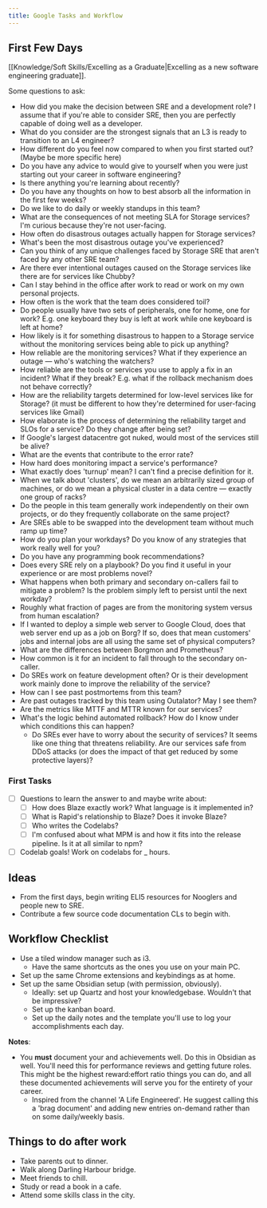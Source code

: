 ```yaml
---
title: Google Tasks and Workflow
---
```


## First Few Days
[[Knowledge/Soft Skills/Excelling as a Graduate|Excelling as a new software engineering graduate]].

Some questions to ask:
- How did you make the decision between SRE and a development role? I assume that if you're able to consider SRE, then you are perfectly capable of doing well as a developer.
- What do you consider are the strongest signals that an L3 is ready to transition to an L4 engineer?
- How different do you feel now compared to when you first started out? (Maybe be more specific here)
- Do you have any advice to would give to yourself when you were just starting out your career in software engineering?
- Is there anything you're learning about recently?
- Do you have any thoughts on how to best absorb all the information in the first few weeks?
- Do we like to do daily or weekly standups in this team?
- What are the consequences of not meeting SLA for Storage services? I'm curious because they're not user-facing.
- How often do disastrous outages actually happen for Storage services?
- What's been the most disastrous outage you've experienced?
- Can you think of any unique challenges faced by Storage SRE that aren't faced by any other SRE team?
- Are there ever intentional outages caused on the Storage services like there are for services like Chubby?
- Can I stay behind in the office after work to read or work on my own personal projects.
- How often is the work that the team does considered toil?
- Do people usually have two sets of peripherals, one for home, one for work? E.g. one keyboard they buy is left at work while one keyboard is left at home?
- How likely is it for something disastrous to happen to a Storage service without the monitoring services being able to pick up anything?
- How reliable are the monitoring services? What if they experience an outage — who's watching the watchers?
- How reliable are the tools or services you use to apply a fix in an incident? What if they break? E.g. what if the rollback mechanism does not behave correctly?
- How are the reliability targets determined for low-level services like for Storage? (it must be different to how they're determined for user-facing services like Gmail)
- How elaborate is the process of determining the reliability target and SLOs for a service? Do they change after being set?
- If Google's largest datacentre got nuked, would most of the services still be alive?
- What are the events that contribute to the error rate?
- How hard does monitoring impact a service's performance?
- What exactly does 'turnup' mean? I can't find a precise definition for it.
- When we talk about 'clusters', do we mean an arbitrarily sized group of machines, or do we mean a physical cluster in a data centre — exactly one group of racks?
- Do the people in this team generally work independently on their own projects, or do they frequently collaborate on the same project?
- Are SREs able to be swapped into the development team without much ramp up time?
- How do you plan your workdays? Do you know of any strategies that work really well for you?
- Do you have any programming book recommendations? 
- Does every SRE rely on a playbook? Do you find it useful in your experience or are most problems novel?
- What happens when both primary and secondary on-callers fail to mitigate a problem? Is the problem simply left to persist until the next workday?
- Roughly what fraction of pages are from the monitoring system versus from human escalation?
- If I wanted to deploy a simple web server to Google Cloud, does that web server end up as a job on Borg? If so, does that mean customers' jobs and internal jobs are all using the same set of physical computers?
- What are the differences between Borgmon and Prometheus?
- How common is it for an incident to fall through to the secondary on-caller.
- Do SREs work on feature development often? Or is their development work mainly done to improve the reliability of the service?
- How can I see past postmortems from this team?
- Are past outages tracked by this team using Outalator? May I see them?
- Are the metrics like MTTF and MTTR known for our services?
- What's the logic behind automated rollback? How do I know under which conditions this can happen?
    - Do SREs ever have to worry about the security of services? It seems like one thing that threatens reliability. Are our services safe from DDoS attacks (or does the impact of that get reduced by some protective layers)?

### First Tasks

- [ ] Questions to learn the answer to and maybe write about:
    - [ ] How does Blaze exactly work? What language is it implemented in?
    - [ ] What is Rapid's relationship to Blaze? Does it invoke Blaze?
    - [ ] Who writes the Codelabs?
    - [ ] I'm confused about what MPM is and how it fits into the release pipeline. Is it at all similar to npm?
- [ ] Codelab goals! Work on codelabs for \_ hours.

## Ideas
- From the first days, begin writing ELI5 resources for Nooglers and people new to SRE.
- Contribute a few source code documentation CLs to begin with.

## Workflow Checklist
- Use a tiled window manager such as i3.
    - Have the same shortcuts as the ones you use on your main PC.
- Set up the same Chrome extensions and keybindings as at home.
- Set up the same Obsidian setup (with permission, obviously).
    - Ideally: set up Quartz and host your knowledgebase. Wouldn't that be impressive?
    - Set up the kanban board.
    - Set up the daily notes and the template you'll use to log your accomplishments each day.

**Notes**:
- You **must** document your and achievements well. Do this in Obsidian as well. You'll need this for performance reviews and getting future roles. This might be the highest reward:effort ratio things you can do, and all these documented achievements will serve you for the entirety of your career.
    - Inspired from the channel 'A Life Engineered'. He suggest calling this a 'brag document' and adding new entries on-demand rather than on some daily/weekly basis.

## Things to do after work
- Take parents out to dinner.
- Walk along Darling Harbour bridge.
- Meet friends to chill.
- Study or read a book in a cafe.
- Attend some skills class in the city.
